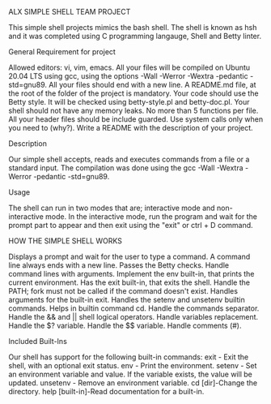 ALX SIMPLE SHELL TEAM PROJECT


This simple shell projects mimics the bash shell. The shell is known as hsh and it was completed using C programming langauge, Shell and Betty linter.


General Requirement for project

Allowed editors: vi, vim, emacs.
All your files will be compiled on Ubuntu 20.04 LTS using gcc, using the options -Wall -Werror -Wextra -pedantic -std=gnu89.
All your files should end with a new line.
A README.md file, at the root of the folder of the project is mandatory.
Your code should use the Betty style. It will be checked using betty-style.pl and betty-doc.pl.
Your shell should not have any memory leaks.
No more than 5 functions per file.
All your header files should be include guarded.
Use system calls only when you need to (why?).
Write a README with the description of your project.


Description

Our simple shell accepts, reads and executes commands from a file or a standard input. The compilation was done using the gcc -Wall -Wextra -Werror -pedantic -std=gnu89.


Usage

The shell can run in two modes that are; interactive mode and non-interactive mode. In the interactive mode, run the program and wait for the prompt part to appear and then exit using the "exit" or ctrl + D command.


HOW THE SIMPLE SHELL WORKS

Displays a prompt and wait for the user to type a command. A command line always ends with a new line.
Passes the Betty checks.
Handle command lines with arguments.
Implement the env built-in, that prints the current environment.
Has the exit built-in, that exits the shell.
Handle the PATH; fork must not be called if the command doesn't exist.
Handles arguments for the built-in exit.
Handles the setenv and unsetenv builtin commands.
Helps in  builtin command cd.
Handle the commands separator.
Handle the && and || shell logical operators.
Handle variables replacement.
Handle the $? variable.
Handle the $$ variable.
Handle comments (#).


Included Built-Ins

Our shell has support for the following built-in commands:
exit - Exit the shell, with an optional exit status.
env - Print the environment.
setenv - Set an environment variable and value. If the variable exists, the value will be updated.
unsetenv - Remove an environment variable.
cd [dir]-Change the directory.
help [built-in]-Read documentation for a built-in.

